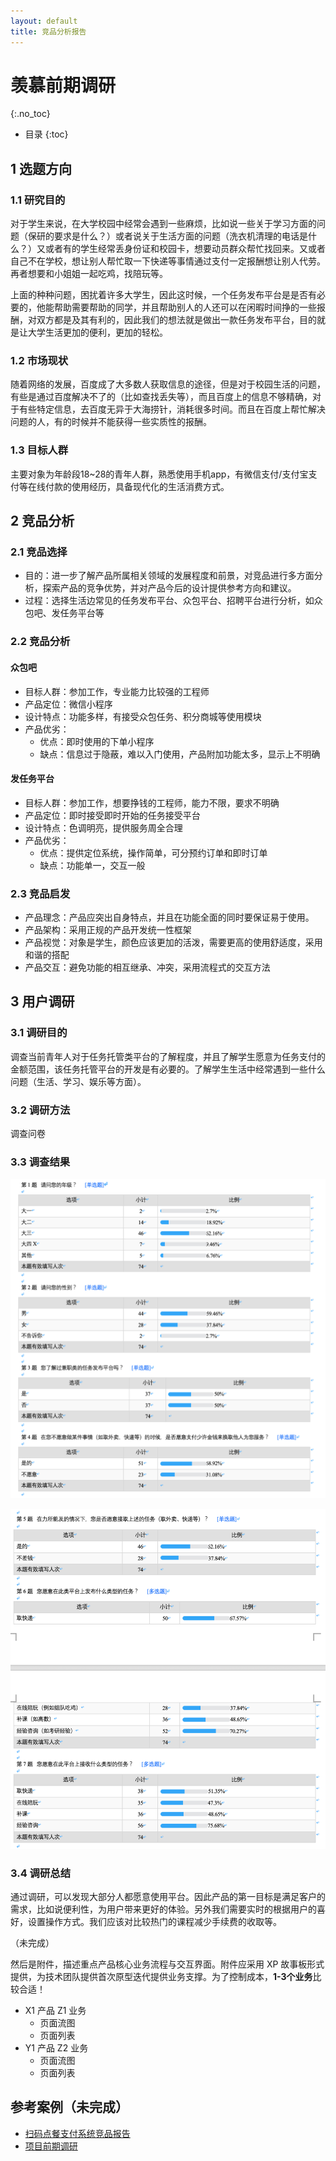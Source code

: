 ```yaml
---
layout: default
title: 竞品分析报告
---
```


# 羡慕前期调研
{:.no_toc}

* 目录
{:toc}

## 1 选题方向

### 1.1 研究目的

对于学生来说，在大学校园中经常会遇到一些麻烦，比如说一些关于学习方面的问题（保研的要求是什么？）或者说关于生活方面的问题（洗衣机清理的电话是什么？）又或者有的学生经常丢身份证和校园卡，想要动员群众帮忙找回来。又或者自己不在学校，想让别人帮忙取一下快递等事情通过支付一定报酬想让别人代劳。再者想要和小姐姐一起吃鸡，找陪玩等。

上面的种种问题，困扰着许多大学生，因此这时候，一个任务发布平台是是否有必要的，他能帮助需要帮助的同学，并且帮助别人的人还可以在闲暇时间挣的一些报酬，对双方都是及其有利的，因此我们的想法就是做出一款任务发布平台，目的就是让大学生活更加的便利，更加的轻松。

### 1.2 市场现状

随着网络的发展，百度成了大多数人获取信息的途径，但是对于校园生活的问题，有些是通过百度解决不了的（比如查找丢失等），而且百度上的信息不够精确，对于有些特定信息，去百度无异于大海捞针，消耗很多时间。而且在百度上帮忙解决问题的人，有的时候并不能获得一些实质性的报酬。

### 1.3 目标人群

主要对象为年龄段18~28的青年人群，熟悉使用手机app，有微信支付/支付宝支付等在线付款的使用经历，具备现代化的生活消费方式。

## 2 竞品分析

### 2.1 竞品选择

- 目的：进一步了解产品所属相关领域的发展程度和前景，对竞品进行多方面分析，探索产品的竞争优势，并对产品今后的设计提供参考方向和建议。
- 过程：选择生活边常见的任务发布平台、众包平台、招聘平台进行分析，如众包吧、发任务平台等

### 2.2 竞品分析

#### 众包吧

* 目标人群：参加工作，专业能力比较强的工程师
* 产品定位：微信小程序
* 设计特点：功能多样，有接受众包任务、积分商城等使用模块
* 产品优劣：
  * 优点：即时使用的下单小程序
  * 缺点：信息过于隐蔽，难以入门使用，产品附加功能太多，显示上不明确

#### 发任务平台

* 目标人群：参加工作，想要挣钱的工程师，能力不限，要求不明确
* 产品定位：即时接受即时开始的任务接受平台
* 设计特点：色调明亮，提供服务周全合理
* 产品优劣：
  * 优点：提供定位系统，操作简单，可分预约订单和即时订单
  * 缺点：功能单一，交互一般

### 2.3 竞品启发

- 产品理念：产品应突出自身特点，并且在功能全面的同时要保证易于使用。
- 产品架构：采用正规的产品开发统一性框架
- 产品视觉：对象是学生，颜色应该更加的活泼，需要更高的使用舒适度，采用和谐的搭配
- 产品交互：避免功能的相互继承、冲突，采用流程式的交互方法

## 3 用户调研

### 3.1 调研目的

调查当前青年人对于任务托管类平台的了解程度，并且了解学生愿意为任务支付的金额范围，该任务托管平台的开发是有必要的。了解学生生活中经常遇到一些什么问题（生活、学习、娱乐等方面）。

### 3.2 调研方法

调查问卷

### 3.3 调查结果

![](./images/调查结果1.png)

![](./images/调查结果2.png)



### 3.4 调研总结

通过调研，可以发现大部分人都愿意使用平台。因此产品的第一目标是满足客户的需求，比如说便利性，为用户带来更好的体验。另外我们需要实时的根据用户的喜好，设置操作方式。我们应该对比较热门的课程减少手续费的收取等。



（未完成）

然后是附件，描述重点产品核心业务流程与交互界面。附件应采用 XP 故事板形式提供，为技术团队提供首次原型迭代提供业务支撑。为了控制成本，**1-3个业务**比较合适！

* X1 产品 Z1 业务
    - 页面流图
    - 页面列表
* Y1 产品 Z2 业务
    - 页面流图
    - 页面列表



## 参考案例（未完成）

* [扫码点餐支付系统竞品报告](https://baoleme.github.io/Dashboard/documents/competitor_analyze.html)
* [项目前期调研](https://sysu-gogo.github.io/sysu-gogo-food-docs/03-investigation)


